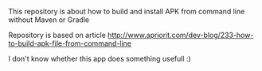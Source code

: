This repository is about how to build and install APK from command line without Maven or Gradle

Repository is based on article http://www.apriorit.com/dev-blog/233-how-to-build-apk-file-from-command-line

I don't know whether this app does something usefull :)
